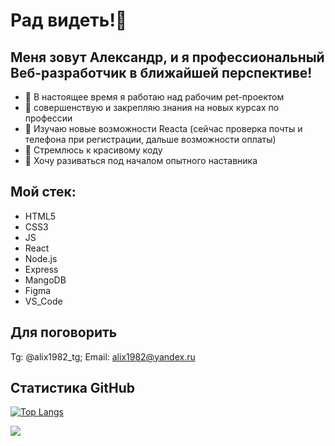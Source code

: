 # Рад видеть!👋
## Меня зовут Александр, и я профессиональный Веб-разработчик в ближайшей перспективе!

- 🔭 В настоящее время я работаю над рабочим pet-проектом
- 👯 совершенствую и закрепляю знания на новых курсах по профессии
- 🌱 Изучаю новые возможности Reacta 
    (сейчас проверка почты и телефона при регистрации, дальше возможности оплаты)
- 🤔 Стремлюсь к красивому коду
- 💬 Хочу разиваться под началом опытного наставника
<!-- - 📫 How to reach me: ...
- 😄 Pronouns: ...
- ⚡ Fun fact: ... -->

## Мой стек:
- HTML5
- CSS3
- JS
- React
- Node.js
- Express
- MangoDB
- Figma
- VS_Code

## Для поговорить
Tg: @alix1982_tg; Email: alix1982@yandex.ru

## Статистика GitHub
[![Top Langs](https://github-readme-stats.vercel.app/api/top-langs/?username=alix1982&layout=compact)](https://github.com/alix1982/github-readme-stats)

![](https://komarev.com/ghpvc/?username=alix1982)
